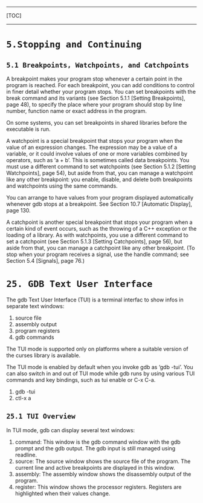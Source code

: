 ***
[TOC]
***

# `5.Stopping and Continuing`

## `5.1 Breakpoints, Watchpoints, and Catchpoints`

A breakpoint makes your program stop whenever a certain point in the program is reached. For each breakpoint, you can add conditions to control in finer detail whether your program stops. You can set breakpoints with the break command and its variants (see Section 5.1.1 [Setting Breakpoints], page 48), to specify the place where your program should stop by line number, function name or exact address in the program.

On some systems, you can set breakpoints in shared libraries before the executable is run.



A watchpoint is a special breakpoint that stops your program when the value of an expression changes. The expression may be a value of a variable, or it could involve values of one or more variables combined by operators, such as ‘a + b’. This is sometimes called data breakpoints. You must use a different command to set watchpoints (see Section 5.1.2 [Setting Watchpoints], page 54), but aside from that, you can manage a watchpoint like any other breakpoint: you enable, disable, and delete both breakpoints and watchpoints using the same commands.

You can arrange to have values from your program displayed automatically whenever gdb stops at a breakpoint. See Section 10.7 [Automatic Display], page 130.



A catchpoint is another special breakpoint that stops your program when a certain kind of event occurs, such as the throwing of a C++ exception or the loading of a library. As with watchpoints, you use a different command to set a catchpoint (see Section 5.1.3 [Setting Catchpoints], page 56), but aside from that, you can manage a catchpoint like any other breakpoint. (To stop when your program receives a signal, use the handle command; see Section 5.4 [Signals], page 76.)

#  `25. GDB Text User Interface`

The gdb Text User Interface (TUI) is a terminal interfac to show infos in separate text windows:
  1) source file
  2) assembly output
  3) program registers
  4) gdb commands

The TUI mode is supported only on platforms where a suitable version of the curses library is available.

The TUI mode is enabled by default when you invoke gdb as ‘gdb -tui’. You can also switch in and out of TUI mode while gdb runs by using various TUI commands and key bindings, such as tui enable or C-x C-a.
  1) gdb -tui
  2) ctl-x a

## `25.1 TUI Overview`

In TUI mode, gdb can display several text windows:
  1) command:  This window is the gdb command window with the gdb prompt and 
               the gdb output. The gdb input is still managed using readline.
  2) source:   The source window shows the source file of the program. The
               current line and active breakpoints are displayed in this 
               window. 
  3) assembly: The assembly window shows the disassembly output of the
               program. 
  4) register: This window shows the processor registers. Registers are
               highlighted when their values change. 
